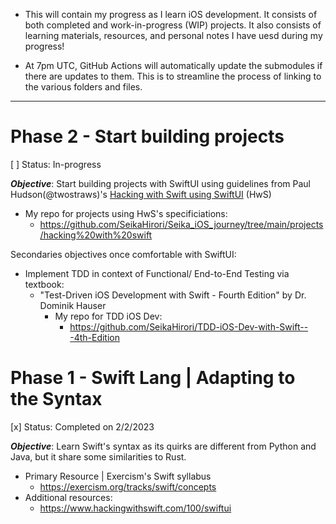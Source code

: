 - This will contain my progress as I learn iOS development. It consists of both completed and work-in-progress (WIP) projects. It also consists of learning materials, resources, and personal notes I have uesd during my progress!

- At 7pm UTC, GitHub Actions will automatically update the submodules if there are updates to them. This is to streamline the process of linking to the various folders and files.

___
# Phase 2 - Start building projects
[ ] Status: In-progress

***Objective***: Start building projects with SwiftUI using guidelines from Paul Hudson(@twostraws)'s [Hacking with Swift using SwiftUI](https://www.hackingwithswift.com/100/swiftui) (HwS)
- My repo for projects using HwS's specificiations:
    - https://github.com/SeikaHirori/Seika_iOS_journey/tree/main/projects/hacking%20with%20swift

Secondaries objectives once comfortable with SwiftUI:
- Implement TDD in context of Functional/ End-to-End Testing via textbook:
    - "Test-Driven iOS Development with Swift - Fourth Edition" by Dr. Dominik Hauser
        - My repo for TDD iOS Dev:
            - https://github.com/SeikaHirori/TDD-iOS-Dev-with-Swift---4th-Edition


# Phase 1 - Swift Lang | Adapting to the Syntax
[x] Status: Completed on 2/2/2023

***Objective***: Learn Swift's syntax as its quirks are different from Python and Java, but it share some similarities to Rust.

- Primary Resource | Exercism's Swift syllabus
    - https://exercism.org/tracks/swift/concepts
- Additional resources:
    - https://www.hackingwithswift.com/100/swiftui
